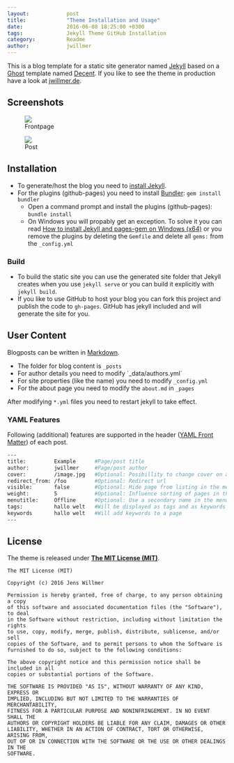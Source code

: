 ```yaml
---
layout:            post
title:             "Theme Installation and Usage"
date:              2016-06-08 18:25:00 +0300
tags:              Jekyll Theme GitHub Installation 
category:          Readme
author:            jwillmer
---
```

This is a blog template for a static site generator named [Jekyll](https://jekyllrb.com/docs/home/) based on a [Ghost](https://ghost.org) template named [Decent](https://github.com/serenader2014/decent). 
If you like to see the theme in production have a look at [jwillmer.de](http://jwillmer.de).


## Screenshots

<div class="album">

<figure>
<img src="{{ site.github.url }}/media/img/2016-06-08-Readme-front-page-previewe.jpg" />
<figcaption>Frontpage</figcaption>
</figure>

<figure>
<img src="{{ site.github.url }}/media/img/2016-06-08-Readme-post-preview.jpg" />
<figcaption>Post</figcaption>
</figure>

</div>


## Installation

- To generate/host the blog you need to [install Jekyll](https://jekyllrb.com/docs/installation/). 
- For the plugins (github-pages) you need to install [Bundler](http://bundler.io/): `gem install bundler`
   - Open a command prompt and install the plugins (github-pages): `bundle install`
   - On Windows you will propably get an exception. To solve it you can read [How to install Jekyll and pages-gem on Windows (x64)](http://jwillmer.de/blog/tutorial/how-to-install-jekyll-and-pages-gem-on-windows-10-x46) or you remove the plugins by deleting the `Gemfile` and delete all `gems:` from the `_config.yml` 

### Build

- To build the static site you can use the generated site folder that Jekyll creates when you use `jekyll serve` or you can build it explicitly with `jekyll build`.
- If you like to use GitHub to host your blog you can fork this project and publish the code to `gh-pages`. GitHub has jekyll included and will generate the site for you.


## User Content

Blogposts can be written in [Markdown](https://de.wikipedia.org/wiki/Markdown). 

- The folder for blog content is `_posts`
- For author details you need to modify ´_data/authors.yml`
- For site properties (like the name) you need to modify `_config.yml`
- For the about page you need to modify the `about.md` in `_pages`

After modifying `*.yml` files you need to restart jekyll to take effect.

### YAML Features

Following (additional) features are supported in the header ([YAML Front Matter](https://jekyllrb.com/docs/frontmatter/)) of each post.

```bash
---
title:         Example      #Page/post title
author:        jwillmer     #Page/post author
cover:         /image.jpg   #Optional: Posibillity to change cover on a post/page
redirect_from: /foo         #Optional: Redirect url
visible:       false        #Optional: Hide page from listing in the menu.
weight:        5            #Optional: Influence sorting of pages in the menu
menutitle:     Offline      #Optional: Use a secondary name in the menu/post list
tags:          hallo welt   #Will be displayed as tags and as keywords in posts
keywords       hallo welt   #Will add keywords to a page
---
```

## License

The theme is released under **[The MIT License (MIT)](https://github.com/jwillmer/jekyllDecent/blob/gh-pages/LICENSE)**.

    The MIT License (MIT)

    Copyright (c) 2016 Jens Willmer

    Permission is hereby granted, free of charge, to any person obtaining a copy
    of this software and associated documentation files (the "Software"), to deal
    in the Software without restriction, including without limitation the rights
    to use, copy, modify, merge, publish, distribute, sublicense, and/or sell
    copies of the Software, and to permit persons to whom the Software is
    furnished to do so, subject to the following conditions:
    
    The above copyright notice and this permission notice shall be included in all
    copies or substantial portions of the Software.
    
    THE SOFTWARE IS PROVIDED "AS IS", WITHOUT WARRANTY OF ANY KIND, EXPRESS OR
    IMPLIED, INCLUDING BUT NOT LIMITED TO THE WARRANTIES OF MERCHANTABILITY,
    FITNESS FOR A PARTICULAR PURPOSE AND NONINFRINGEMENT. IN NO EVENT SHALL THE
    AUTHORS OR COPYRIGHT HOLDERS BE LIABLE FOR ANY CLAIM, DAMAGES OR OTHER
    LIABILITY, WHETHER IN AN ACTION OF CONTRACT, TORT OR OTHERWISE, ARISING FROM,
    OUT OF OR IN CONNECTION WITH THE SOFTWARE OR THE USE OR OTHER DEALINGS IN THE
    SOFTWARE.    
